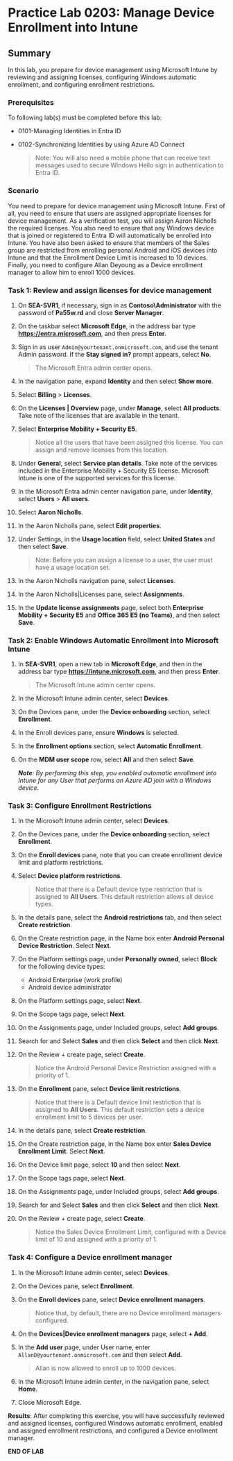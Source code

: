 # Practice Lab 0203: Manage Device Enrollment into Intune

## Summary

In this lab, you prepare for device management using Microsoft Intune by reviewing and assigning licenses, configuring Windows automatic enrollment, and configuring enrollment restrictions. 

### Prerequisites

To following lab(s) must be completed before this lab:

- 0101-Managing Identities in Entra ID

- 0102-Synchronizing Identities by using Azure AD Connect

  > Note: You will also need a mobile phone that can receive text messages used to secure Windows Hello sign in authentication to Entra ID.

### Scenario

You need to prepare for device management using Microsoft Intune. First of all, you need to ensure that users are assigned appropriate licenses for device management. As a verification test, you will assign Aaron Nicholls the required licenses. You also need to ensure that any Windows device that is joined or registered to Entra ID will automatically be enrolled into Intune. You have also been asked to ensure that members of the Sales group are restricted from enrolling personal Android and iOS devices into Intune and that the Enrollment Device Limit is increased to 10 devices. Finally, you need to configure Allan Deyoung as a Device enrollment manager to allow him to enroll 1000 devices.

### Task 1: Review and assign licenses for device management

1. On **SEA-SVR1**, if necessary, sign in as **Contoso\\Administrator** with the password of **Pa55w.rd** and close **Server Manager**.

2. On the taskbar select **Microsoft Edge**, in the address bar type **https://entra.microsoft.com**, and then press **Enter**.

3. Sign in as user `Admin@yourtenant.onmicrosoft.com`, and use the tenant Admin password. If the **Stay signed in?** prompt appears, select **No**. 

   > The Microsoft Entra admin center opens.

4. In the navigation pane, expand **Identity** and then select **Show more**.

5. Select **Billing** > **Licenses**.

6. On the **Licenses | Overview** page, under **Manage**, select **All products**. Take note of the licenses that are available in the tenant. 

7. Select **Enterprise Mobility + Security E5**. 
  
   > Notice all the users that have been assigned this license. You can assign and remove licenses from this location.

8. Under **General**, select **Service plan details**. Take note of the services included in the Enterprise Mobility + Security E5 license. Microsoft Intune is one of the supported services for this license.

9. In the Microsoft Entra admin center navigation pane, under **Identity**, select **Users** > **All users**.

10. Select **Aaron Nicholls**.

11. In the Aaron Nicholls pane, select **Edit properties**.

12. Under Settings, in the **Usage location** field, select **United States** and then select **Save**.

    > Note: Before you can assign a license to a user, the user must have a usage location set.

13. In the Aaron Nicholls navigation pane, select **Licenses**.

14. In the Aaron Nicholls|Licenses pane, select **Assignments**.

15. In the **Update license assignments** page, select both **Enterprise Mobility + Security E5** and **Office 365 E5 (no Teams)**, and then select **Save**.

### Task 2: Enable Windows Automatic Enrollment into Microsoft Intune

1. In **SEA-SVR1**, open a new tab in **Microsoft Edge**, and then in the address bar type **https://intune.microsoft.com**, and then press **Enter**. 

   > The Microsoft Intune admin center opens.

2. In the Microsoft Intune admin center, select **Devices**.

3. On the Devices pane, under the **Device onboarding** section, select **Enrollment**.

4. In the Enroll devices pane, ensure **Windows** is selected.

5. In the **Enrollment options** section, select **Automatic Enrollment**.

6. On the **MDM user scope** row, select **All** and then select **Save**.

   _**Note**: By performing this step, you enabled automatic enrollment into Intune for any User that performs an Azure AD join with a Windows device._

### Task 3: Configure Enrollment Restrictions

1. In the Microsoft Intune admin center, select **Devices**.

2. On the Devices pane, under the **Device onboarding** section, select **Enrollment**.

3. On the **Enroll devices** pane, note that you can create enrollment device limit and platform restrictions. 

4. Select **Device platform restrictions**. 

   > Notice that there is a Default device type restriction that is assigned to **All Users**. This default restriction allows all device types.

5. In the details pane, select the **Android restrictions** tab, and then select **Create restriction**.

6. On the Create restriction page, in the Name box enter **Android Personal Device Restriction**. Select **Next**.

7. On the Platform settings page, under **Personally owned**, select **Block** for the following device types:

   - Android Enterprise (work profile)
   - Android device administrator

8. On the Platform settings page, select **Next**.

9. On the Scope tags page, select **Next**.

10. On the Assignments page, under Included groups, select **Add groups**.

11. Search for and Select **Sales** and then click **Select** and then click **Next**.

12. On the Review + create page, select **Create**.

    > Notice the Android Personal Device Restriction assigned with a priority of 1.

13. On the **Enrollment** pane, select **Device limit restrictions**. 

    > Notice that there is a Default device limit restriction that is assigned to **All Users**. This default restriction sets a device enrollment limit to 5 devices per user.

14. In the details pane, select **Create restriction**.

15. On the Create restriction page, in the Name box enter **Sales Device Enrollment Limit**. Select **Next**.

16. On the Device limit page, select **10** and then select **Next**.

17. On the Scope tags page, select **Next**.

18. On the Assignments page, under Included groups, select **Add groups**.

19. Search for and Select **Sales** and then click **Select** and then click **Next**.

20. On the Review + create page, select **Create**.

    > Notice the Sales Device Enrollment Limit, configured with a Device limit of 10 and assigned with a priority of 1.

### Task 4: Configure a Device enrollment manager

1. In the Microsoft Intune admin center, select **Devices**.

2. On the Devices pane, select **Enrollment**.

3. On the **Enroll devices** pane, select **Device enrollment managers**. 

   > Notice that, by default, there are no Device enrollment managers configured.

4. On the **Devices|Device enrollment managers** page, select **+ Add**.

5. In the **Add user** page, under User name, enter `AllanD@yourtenant.onmicrosoft.com` and then select **Add**.

   > Allan is now allowed to enroll up to 1000 devices.

6. In the Microsoft Intune admin center, in the navigation pane, select **Home**.

7. Close Microsoft Edge.

**Results**: After completing this exercise, you will have successfully reviewed and assigned licenses, configured Windows automatic enrollment, enabled and assigned enrollment restrictions, and configured a Device enrollment manager.


**END OF LAB**
